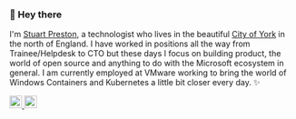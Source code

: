 ### 👋 Hey there 

I'm [Stuart Preston](https://stuartpreston.net), a technologist who lives in the beautiful [City of York](https://en.wikipedia.org/wiki/York) in the north of England. I have worked in positions all the way from Trainee/Helpdesk to CTO but these days I focus on building product, the world of open source and anything to do with the Microsoft ecosystem in general. I am currently employed at VMware working to bring the world of Windows Containers and Kubernetes a little bit closer every day. ✨


<a href="https://twitter.com/stuartpreston">
  <img alt="Stuart Preston | Twitter" width="22px" src="https://raw.githubusercontent.com/peterthehan/peterthehan/master/assets/twitter.svg" />
</a>
<a href="https://www.linkedin.com/in/stuartpreston/">
  <img alt="Stuart's LinkedIN" width="22px" src="https://raw.githubusercontent.com/peterthehan/peterthehan/master/assets/linkedin.svg" />
</a>
